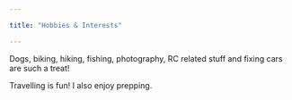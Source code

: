 ```yaml
---

title: "Hobbies & Interests"

---
```


Dogs, biking, hiking, fishing, photography, RC related stuff and fixing cars are such a treat!  

Travelling is fun!  I also enjoy prepping.
